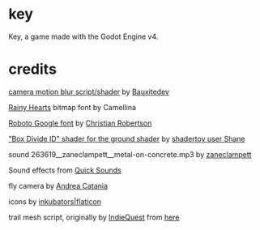# key
Key, a game made with the Godot Engine v4.


# credits
[camera motion blur script/shader](https://github.com/Bauxitedev/godot-motion-blur) by [Bauxitedev](https://github.com/Bauxitedev)

[Rainy Hearts](https://www.dafont.com/rainyhearts.font) bitmap font by Camellina

[Roboto Google font](https://fonts.google.com/specimen/Roboto) by [Christian Robertson](https://fonts.google.com/?query=Christian+Robertson)

["Box Divide ID" shader for the ground shader](https://www.shadertoy.com/view/WlsSRs) by [shadertoy user Shane](https://www.shadertoy.com/user/Shane)

sound 263619__zaneclampett__metal-on-concrete.mp3 by [zaneclampett](https://freesound.org/people/zaneclampett/ )

Sound effects from [Quick Sounds](https://quicksounds.com)

fly camera by [Andrea Catania](https://gist.github.com/AndreaCatania/316fc412a7b478ca5226b5c17d963737)

icons by [inkubators|flaticon](https://www.flaticon.com/authors/inkubators)

trail mesh script, originally by [IndieQuest](https://github.com/IndieQuest) from [here](https://github.com/IndieQuest/DogFightTutorial/blob/master/TrailRenderScriptClass/TrailRender.gd)
